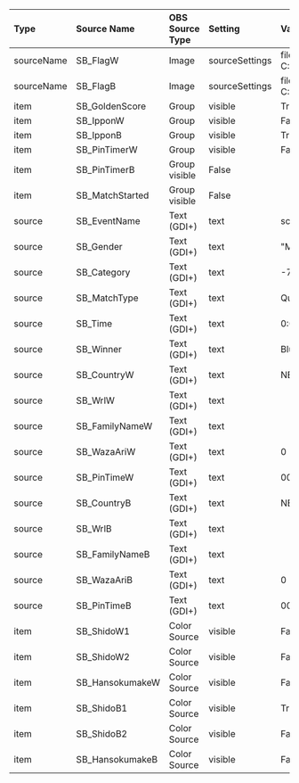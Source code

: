 |Type|Source Name|OBS Source Type|Setting|Value|Description|
|:--- |:---|:---|:---|:---|:---|
|sourceName| SB_FlagW|Image| sourceSettings|file: C:\\Users\\IEUser\\Documents\\IIFtoOBS\\flags\\ned_m.jpg||
|sourceName| SB_FlagB|Image| sourceSettings|file: C:\\Users\\IEUser\\Documents\\IIFtoOBS\\flags\\ned_m.jpg||
|item| SB_GoldenScore|Group| visible| True||
|item| SB_IpponW|Group| visible| False||
|item| SB_IpponB|Group| visible| True||
|item| SB_PinTimerW|Group| visible| False||
|item| SB_PinTimerB|Group visible| False||
|item| SB_MatchStarted|Group visible| False||
|source| SB_EventName|Text (GDI+)| text| scoreboard_testevent||
|source| SB_Gender|Text (GDI+)| text| "Mens"||
|source| SB_Category|Text (GDI+)| text| -73 kg||
|source| SB_MatchType|Text (GDI+)| text| Quarter Final||
|source| SB_Time|Text (GDI+)| text| 0:00||
|source| SB_Winner|Text (GDI+)| text| Blue||
|source| SB_CountryW|Text (GDI+)| text| NED||
|source| SB_WrlW|Text (GDI+)| text|    ||
|source| SB_FamilyNameW|Text (GDI+)| text||                               |
|source| SB_WazaAriW|Text (GDI+)| text| 0||
|source| SB_PinTimeW|Text (GDI+)| text| 00||
|source| SB_CountryB|Text (GDI+)| text| NED||
|source| SB_WrlB|Text (GDI+)| text|    ||
|source| SB_FamilyNameB|Text (GDI+)| text||                               |
|source| SB_WazaAriB|Text (GDI+)| text| 0||
|source| SB_PinTimeB|Text (GDI+)| text| 00||
|item| SB_ShidoW1|Color Source| visible| False||
|item| SB_ShidoW2|Color Source| visible| False||
|item| SB_HansokumakeW|Color Source| visible| False||
|item| SB_ShidoB1|Color Source| visible| True||
|item| SB_ShidoB2|Color Source| visible| False||
|item| SB_HansokumakeB|Color Source| visible| False||
